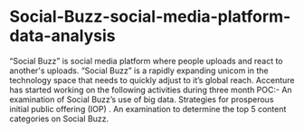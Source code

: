 # Social-Buzz-social-media-platform-data-analysis
“Social Buzz” is social media platform where people uploads and react to another's uploads.
“Social Buzz” is a rapidly expanding  unicom in the technology space that needs to quickly adjust to it’s global reach. 
Accenture has started working on the following activities during three month POC:-
An examination of Social Buzz’s use of big data.
Strategies for prosperous initial public offering (IOP) .
An examination to determine the top 5 content categories on Social Buzz.


